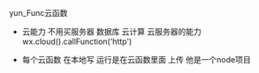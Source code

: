 yun_Func云函数

- 云能力
    不用买服务器 数据库 云计算 云服务器的能力
    wx.cloud().callFunction('http')

- 每个云函数
    在本地写 运行是在云函数里面 上传 他是一个node项目

